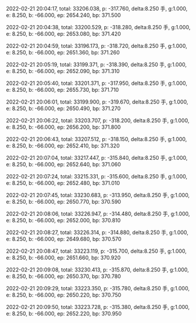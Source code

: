 2022-02-21 20:04:17, total: 33206.038, p: -317.760, delta:8.250 手, g:1.000, e: 8.250, b: -66.000, ep: 2654.240, bp: 371.500

2022-02-21 20:04:38, total: 33200.529, p: -318.280, delta:8.250 手, g:1.000, e: 8.250, b: -66.000, ep: 2653.080, bp: 371.420

2022-02-21 20:04:59, total: 33196.173, p: -318.720, delta:8.250 手, g:1.000, e: 8.250, b: -66.000, ep: 2651.360, bp: 371.260

2022-02-21 20:05:19, total: 33199.371, p: -318.390, delta:8.250 手, g:1.000, e: 8.250, b: -66.000, ep: 2652.090, bp: 371.310

2022-02-21 20:05:40, total: 33201.371, p: -317.950, delta:8.250 手, g:1.000, e: 8.250, b: -66.000, ep: 2655.730, bp: 371.710

2022-02-21 20:06:01, total: 33199.900, p: -319.670, delta:8.250 手, g:1.000, e: 8.250, b: -66.000, ep: 2650.490, bp: 371.270

2022-02-21 20:06:22, total: 33203.707, p: -318.200, delta:8.250 手, g:1.000, e: 8.250, b: -66.000, ep: 2656.200, bp: 371.800

2022-02-21 20:06:43, total: 33207.512, p: -318.150, delta:8.250 手, g:1.000, e: 8.250, b: -66.000, ep: 2652.410, bp: 371.320

2022-02-21 20:07:04, total: 33217.447, p: -315.840, delta:8.250 手, g:1.000, e: 8.250, b: -66.000, ep: 2652.640, bp: 371.060

2022-02-21 20:07:24, total: 33215.331, p: -315.600, delta:8.250 手, g:1.000, e: 8.250, b: -66.000, ep: 2652.480, bp: 371.010

2022-02-21 20:07:45, total: 33230.683, p: -313.950, delta:8.250 手, g:1.000, e: 8.250, b: -66.000, ep: 2650.770, bp: 370.590

2022-02-21 20:08:06, total: 33226.947, p: -314.480, delta:8.250 手, g:1.000, e: 8.250, b: -66.000, ep: 2652.000, bp: 370.810

2022-02-21 20:08:27, total: 33226.314, p: -314.880, delta:8.250 手, g:1.000, e: 8.250, b: -66.000, ep: 2649.680, bp: 370.570

2022-02-21 20:08:47, total: 33223.119, p: -315.700, delta:8.250 手, g:1.000, e: 8.250, b: -66.000, ep: 2651.660, bp: 370.920

2022-02-21 20:09:08, total: 33230.413, p: -315.870, delta:8.250 手, g:1.000, e: 8.250, b: -66.000, ep: 2650.370, bp: 370.780

2022-02-21 20:09:29, total: 33223.350, p: -315.780, delta:8.250 手, g:1.000, e: 8.250, b: -66.000, ep: 2650.220, bp: 370.750

2022-02-21 20:09:50, total: 33223.728, p: -315.380, delta:8.250 手, g:1.000, e: 8.250, b: -66.000, ep: 2652.220, bp: 370.950